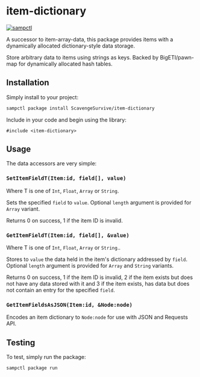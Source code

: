 # item-dictionary

[![sampctl](https://shields.southcla.ws/badge/sampctl-item--dictionary-2f2f2f.svg?style=for-the-badge)](https://github.com/ScavengeSurvive/item-dictionary)

A successor to item-array-data, this package provides items with a dynamically
allocated dictionary-style data storage.

Store arbitrary data to items using strings as keys. Backed by BigETI/pawn-map
for dynamically allocated hash tables.

## Installation

Simply install to your project:

```bash
sampctl package install ScavengeSurvive/item-dictionary
```

Include in your code and begin using the library:

```pawn
#include <item-dictionary>
```

## Usage

The data accessors are very simple:

### `SetItemFieldT(Item:id, field[], value)`

Where T is one of `Int`, `Float`, `Array` or `String`.

Sets the specified `field` to `value`. Optional `length` argument is provided
for `Array` variant.

Returns 0 on success, 1 if the item ID is invalid.

### `GetItemFieldT(Item:id, field[], &value)`

Where T is one of `Int`, `Float`, `Array` or `String`..

Stores to `value` the data held in the item's dictionary addressed by `field`.
Optional `length` argument is provided for `Array` and `String` variants.

Returns 0 on success, 1 if the item ID is invalid, 2 if the item exists but does
not have any data stored with it and 3 if the item exists, has data but does not
contain an entry for the specified `field`.

### `GetItemFieldsAsJSON(Item:id, &Node:node)`

Encodes an item dictionary to `Node:node` for use with JSON and Requests API.

## Testing

To test, simply run the package:

```bash
sampctl package run
```
